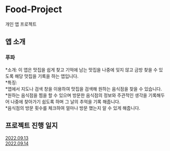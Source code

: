 # Food-Project
개인 앱 프로젝트

## 앱 소개
### 푸파

*소개: 이 앱은 맛집을 쉽게 찾고 기억에 남는 맛집을 나중에 잊지 않고 금방 찾을 수 있도록 해당 맛집을 기록을 하는 앱입니다.
<br/>
*특징:
<br/>
  *앱에서 지도나 검색 창을 이용하여 맛집을 검색해 원하는 음식점을 찾을 수 있습니다.
  <br/>
  *원하는 음식점을 찜을 할 수 있으며 방문한 음식점의 정보와 주관적인 생각을 기록해두어 나중에 찾아가기 쉽도록 하며 그 날의 추억을 기록 해줍니다.
  <br/>
  *음식점의 방문 횟수를 체크하여 얼마나 방문 했는지 알 수 있게 해줍니다.



## 프로젝트 진행 일지
[2022.09.13](https://www.notion.so/2022-09-13-1156c087f9554991a51663063ce7d2f9)
<br/>
[2022.09.14](https://www.notion.so/2022-09-14-3a283c81682049ea811d0aa474ab495e)
